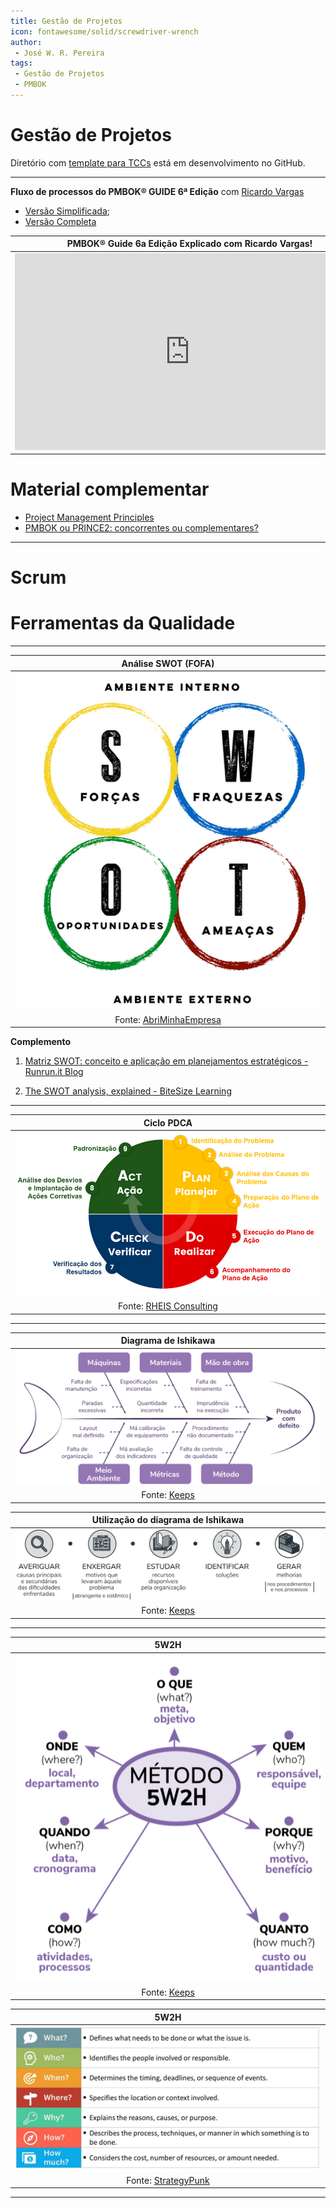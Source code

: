 ```yaml
---
title: Gestão de Projetos
icon: fontawesome/solid/screwdriver-wrench
author:
 - José W. R. Pereira
tags:
 - Gestão de Projetos
 - PMBOK
---
```



# Gestão de Projetos

Diretório com [template para TCCs](https://github.com/JoseWRPereira/tcc_template) está em desenvolvimento no GitHub.

---

**Fluxo de processos do PMBOK® GUIDE 6ª Edição** com [Ricardo Vargas](https://ricardo-vargas.com/pt/pmbok6-processes-flow/) 

- [Versão Simplificada](https://rvdownloads.s3.amazonaws.com/uploads/downloads/pmbok-6ed/pt/ricardo_vargas_simplified_pmbok_flow_6ed_color_PT-A3.pdf);
- [Versão Completa](https://rvdownloads.s3.amazonaws.com/uploads/downloads/pmbok-6ed/pt/ricardo_vargas_pmbok_flow_6ed_color_PT-A0.pdf)



| PMBOK® Guide 6a Edição Explicado com Ricardo Vargas! |
|:----------------------------------------------------:|
|<iframe width="560" height="315" src="https://www.youtube.com/embed/rvDnS_wWwJs?si=_wFBAxjzjzOuSSJo" title="YouTube video player" frameborder="0" allow="accelerometer; autoplay; clipboard-write; encrypted-media; gyroscope; picture-in-picture; web-share" referrerpolicy="strict-origin-when-cross-origin" allowfullscreen></iframe> |

# Material complementar 

- [Project Management Principles](https://www.4pmti.com/learn/pmbok-guide-7th-ed/)
- [PMBOK ou PRINCE2: concorrentes ou complementares?](https://www.gerenciandoriscosemprojetos.com/2017/07/21/pmbokouprince2-concorrentes-ou-complementares/)
 
---

# Scrum


# Ferramentas da Qualidade
---

| Análise SWOT (FOFA)                           |
|:---------------------------------------------:|
| ![5w2h](gestao/img/fq-swot.png)               |
| Fonte: [AbriMinhaEmpresa](https://abriminhaempresa.com/swot-exemplo-e-dicas-incriveis-de-como-fazer/) |


**Complemento**

1. [Matriz SWOT: conceito e aplicação em planejamentos estratégicos - Runrun.it Blog](https://blog.runrun.it/matriz-swot/)

2. [The SWOT analysis, explained - BiteSize Learning](https://www.bitesizelearning.co.uk/resources/swot-analysis-explained-examples-templates)



---

| Ciclo PDCA                          |
|:-----------------------------------:|
| ![pdca](gestao/img/fq-ciclo_PDCA.png)      |
| Fonte: [RHEIS Consulting](https://www.rheis.com.br/post/o-que-%C3%A9-pdca) |


---

| Diagrama de Ishikawa                      |
|:-----------------------------------------:|
| ![ishikawa](gestao/img/fq-diagrama_ishikawa.png) |
| Fonte: [Keeps](https://keeps.com.br/diagrama-de-ishikawa-o-que-e-e-como-desenvolver/) |


| Utilização do diagrama de Ishikawa            |
|:---------------------------------------------:|
| ![utilizacao](gestao/img/fq-utilizacao_ishikawa.png) |
| Fonte: [Keeps](https://keeps.com.br/diagrama-de-ishikawa-o-que-e-e-como-desenvolver/) |


---

| 5W2H                                          |
|:---------------------------------------------:|
| ![5w2h](gestao/img/fq-5w2h.png)                      |
| Fonte: [Keeps](https://keeps.com.br/5w2h-o-que-e-como-aplicar-e-por-que-usar/) |



| 5W2H                                          |
|:---------------------------------------------:|
| ![5w2h](gestao/img/fq-5w2h_sp.png)               |
| Fonte: [StrategyPunk](https://www.strategypunk.com/the-5w2h-method-a-simple-framework-for-asking-the-right-questions-free-ppt/) |



---



